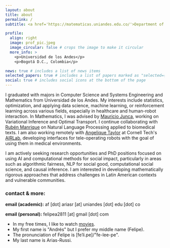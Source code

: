```yaml
---
layout: about
title: about
permalink: /
subtitle: <a href='https://matematicas.uniandes.edu.co/'>Department of Mathematics</a>, <a href='https://https://sistemas.uniandes.edu.co/es/isis/'>Department of Computer Science and Systems Engineering</a>, Universidad de los Andes.

profile:
  align: right
  image: prof_pic.jpeg
  image_circular: false # crops the image to make it circular
  more_info: >
    <p>Universidad de los Andes</p>
    <p>Bogotá D.C., Colombia</p>

news: true # includes a list of news items
selected_papers: true # includes a list of papers marked as "selected={true}"
social: true # includes social icons at the bottom of the page
---
```


I graduated with majors in Computer Science and Systems Engineering and Mathematics from Universidad de los Andes. My interests include statistics, optimization, and applying data science, machine learning, or reinforcement learning across various fields, especially in healthcare and human-robot interaction. In Mathematics, I was advised by [Mauricio Junca](https://math.uniandes.edu.co/~mjunca/), working on Variational Inference and Optimal Transport. I continue collaborating with [Rubén Manrique](https://academia.uniandes.edu.co/AcademyCv/rf.manrique) on Natural Language Processing applied to biomedical texts. I am also working remotely with [Angelique Taylor](https://www.angeliquemtaylor.com/) at Cornell Tech's [AIRLab](https://sites.coecis.cornell.edu/ataylor/), developing interfaces for tele-operating robots with the goal of using them in medical environments.

I am actively seeking research opportunities and PhD positions focused on using AI and computational methods for social impact, particularly in areas such as algorithmic fairness, NLP for social good, computational social science, and causal inference. I am interested in developing mathematically rigorous approaches that address challenges in Latin American contexts and vulnerable communities.


### contact & more:


**email (academic):** af [dot] ariasr [at] uniandes [dot] edu [dot] co

**email (personal):** felipea2811 [at] gmail [dot] com


* In my free times, I like to watch [movies](https://letterboxd.com/SkyBlue_U/). 
* My first name is "Andrés" but I prefer my middle name (Felipe).
* The pronunciation of Felipe is [feˈli.pe]/"fe-lee-pe".
* My last name is Arias-Russi.

